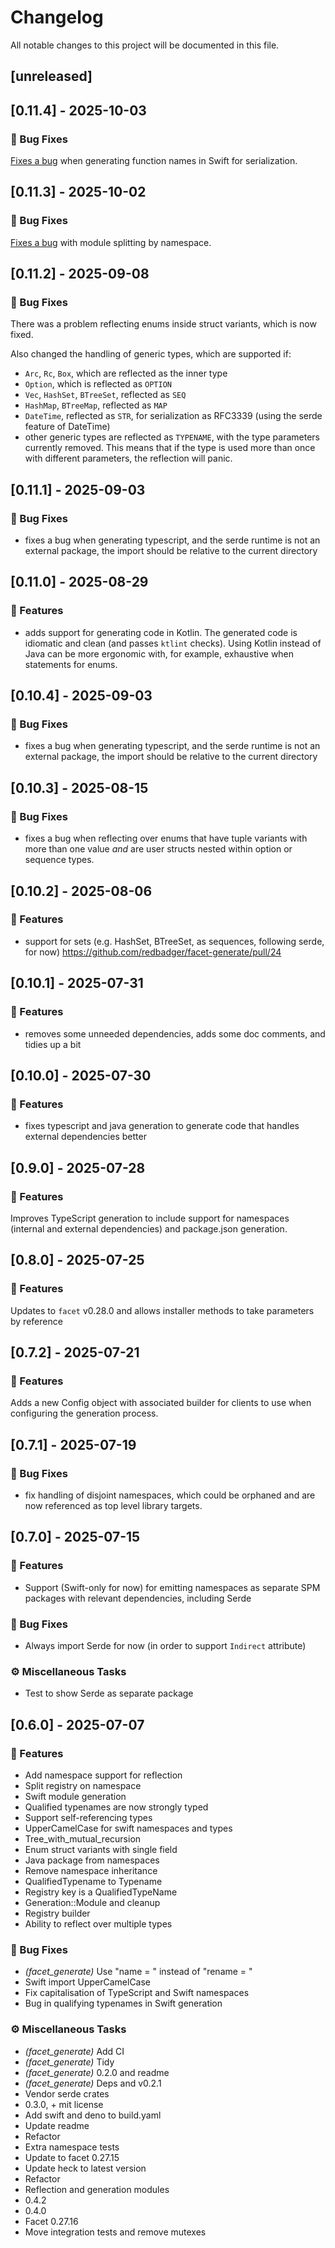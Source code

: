 # Changelog

All notable changes to this project will be documented in this file.

## [unreleased]

## [0.11.4] - 2025-10-03

### 🐛 Bug Fixes

[Fixes a bug](https://github.com/redbadger/facet-generate/pull/35) when generating function names in Swift for serialization.

## [0.11.3] - 2025-10-02

### 🐛 Bug Fixes

[Fixes a bug](https://github.com/redbadger/facet-generate/pull/34) with module splitting by namespace.

## [0.11.2] - 2025-09-08

### 🐛 Bug Fixes

There was a problem reflecting enums inside struct variants, which is now fixed.

Also changed the handling of generic types, which are supported if:
- `Arc`, `Rc`, `Box`, which are reflected as the inner type
- `Option`, which is reflected as `OPTION`
- `Vec`, `HashSet`, `BTreeSet`, reflected as `SEQ`
- `HashMap`, `BTreeMap`, reflected as `MAP`
- `DateTime`, reflected as `STR`, for serialization as RFC3339 (using the serde feature of DateTime)
- other generic types are reflected as `TYPENAME`, with the type parameters currently removed. This means that if the type is used more than once with different parameters, the reflection will panic.

## [0.11.1] - 2025-09-03

### 🐛 Bug Fixes

- fixes a bug when generating typescript, and the serde runtime is not an external package, the import should be relative to the current directory

## [0.11.0] - 2025-08-29

### 🚀 Features

- adds support for generating code in Kotlin. The generated code is idiomatic and clean (and passes `ktlint` checks). Using Kotlin instead of Java can be more ergonomic with, for example, exhaustive when statements for enums.

## [0.10.4] - 2025-09-03

### 🐛 Bug Fixes

- fixes a bug when generating typescript, and the serde runtime is not an external package, the import should be relative to the current directory

## [0.10.3] - 2025-08-15

### 🐛 Bug Fixes

- fixes a bug when reflecting over enums that have tuple variants with more than one value _and_ are user structs nested within option or sequence types.

## [0.10.2] - 2025-08-06

### 🚀 Features

- support for sets (e.g. HashSet, BTreeSet, as sequences, following serde, for now) https://github.com/redbadger/facet-generate/pull/24

## [0.10.1] - 2025-07-31

### 🚀 Features

- removes some unneeded dependencies, adds some doc comments, and tidies up a bit

## [0.10.0] - 2025-07-30

### 🚀 Features

- fixes typescript and java generation to generate code that handles external dependencies better

## [0.9.0] - 2025-07-28

### 🚀 Features

Improves TypeScript generation to include support for namespaces (internal and external dependencies) and package.json generation.

## [0.8.0] - 2025-07-25

### 🚀 Features

Updates to `facet` v0.28.0 and allows installer methods to take parameters by reference

## [0.7.2] - 2025-07-21

### 🚀 Features

Adds a new Config object with associated builder for clients to use when configuring the generation process.

## [0.7.1] - 2025-07-19

### 🐛 Bug Fixes

- fix handling of disjoint namespaces, which could be orphaned and are now referenced as top level library targets.

## [0.7.0] - 2025-07-15

### 🚀 Features

- Support (Swift-only for now) for emitting namespaces as separate SPM packages with relevant dependencies, including Serde

### 🐛 Bug Fixes

- Always import Serde for now (in order to support `Indirect` attribute)

### ⚙️ Miscellaneous Tasks

- Test to show Serde as separate package

## [0.6.0] - 2025-07-07

### 🚀 Features

- Add namespace support for reflection
- Split registry on namespace
- Swift module generation
- Qualified typenames are now strongly typed
- Support self-referencing types
- UpperCamelCase for swift namespaces and types
- Tree_with_mutual_recursion
- Enum struct variants with single field
- Java package from namespaces
- Remove namespace inheritance
- QualifiedTypename to Typename
- Registry key is a QualifiedTypeName
- Generation::Module and cleanup
- Registry builder
- Ability to reflect over multiple types

### 🐛 Bug Fixes

- *(facet_generate)* Use "name = " instead of "rename = "
- Swift import UpperCamelCase
- Fix capitalisation of TypeScript and Swift namespaces
- Bug in qualifying typenames in Swift generation

### ⚙️ Miscellaneous Tasks

- *(facet_generate)* Add CI
- *(facet_generate)* Tidy
- *(facet_generate)* 0.2.0 and readme
- *(facet_generate)* Deps and v0.2.1
- Vendor serde crates
- 0.3.0, + mit license
- Add swift and deno to build.yaml
- Update readme
- Refactor
- Extra namespace tests
- Update to facet 0.27.15
- Update heck to latest version
- Refactor
- Reflection and generation modules
- 0.4.2
- 0.4.0
- Facet 0.27.16
- Move integration tests and remove mutexes

<!-- generated by git-cliff -->
